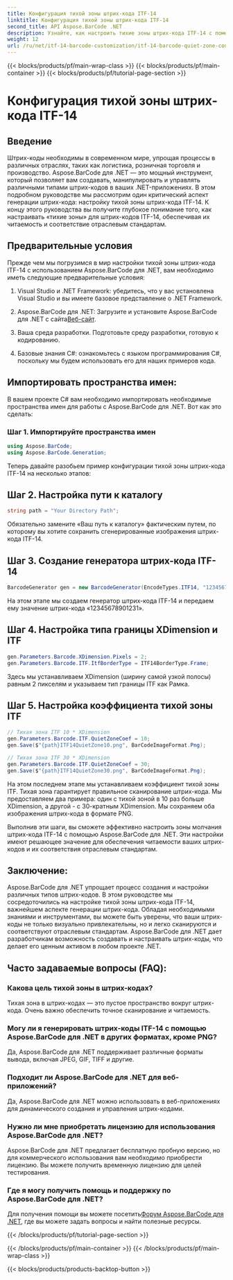 ```yaml
---
title: Конфигурация тихой зоны штрих-кода ITF-14
linktitle: Конфигурация тихой зоны штрих-кода ITF-14
second_title: API Aspose.BarCode .NET
description: Узнайте, как настроить тихие зоны штрих-кода ITF-14 с помощью Aspose.BarCode для .NET. Обеспечьте удобочитаемость и соответствие требованиям без особых усилий.
weight: 12
url: /ru/net/itf-14-barcode-customization/itf-14-barcode-quiet-zone-configuration/
---
```


{{< blocks/products/pf/main-wrap-class >}}
{{< blocks/products/pf/main-container >}}
{{< blocks/products/pf/tutorial-page-section >}}

# Конфигурация тихой зоны штрих-кода ITF-14


## Введение

Штрих-коды необходимы в современном мире, упрощая процессы в различных отраслях, таких как логистика, розничная торговля и производство. Aspose.BarCode для .NET — это мощный инструмент, который позволяет вам создавать, манипулировать и управлять различными типами штрих-кодов в ваших .NET-приложениях. В этом подробном руководстве мы рассмотрим один критический аспект генерации штрих-кода: настройку тихой зоны штрих-кода ITF-14. К концу этого руководства вы получите глубокое понимание того, как настраивать «тихие зоны» для штрих-кодов ITF-14, обеспечивая их читаемость и соответствие отраслевым стандартам.

## Предварительные условия

Прежде чем мы погрузимся в мир настройки тихой зоны штрих-кода ITF-14 с использованием Aspose.BarCode для .NET, вам необходимо иметь следующие предварительные условия:

1. Visual Studio и .NET Framework: убедитесь, что у вас установлена Visual Studio и вы имеете базовое представление о .NET Framework.

2.  Aspose.BarCode для .NET: Загрузите и установите Aspose.BarCode для .NET с сайта[Веб-сайт](https://releases.aspose.com/barcode/net/).

3. Ваша среда разработки. Подготовьте среду разработки, готовую к кодированию.

4. Базовые знания C#: ознакомьтесь с языком программирования C#, поскольку мы будем использовать его для наших примеров кода.

## Импортировать пространства имен:

В вашем проекте C# вам необходимо импортировать необходимые пространства имен для работы с Aspose.BarCode для .NET. Вот как это сделать:

### Шаг 1. Импортируйте пространства имен

```csharp
using Aspose.BarCode;
using Aspose.BarCode.Generation;
```

Теперь давайте разобьем пример конфигурации тихой зоны штрих-кода ITF-14 на несколько этапов:

## Шаг 2. Настройка пути к каталогу

```csharp
string path = "Your Directory Path";
```

Обязательно замените «Ваш путь к каталогу» фактическим путем, по которому вы хотите сохранить сгенерированные изображения штрих-кода ITF-14.

## Шаг 3. Создание генератора штрих-кода ITF-14

```csharp
BarcodeGenerator gen = new BarcodeGenerator(EncodeTypes.ITF14, "12345678901231");
```

На этом этапе мы создаем генератор штрих-кода ITF-14 и передаем ему значение штрих-кода «12345678901231».

## Шаг 4. Настройка типа границы XDimension и ITF

```csharp
gen.Parameters.Barcode.XDimension.Pixels = 2;
gen.Parameters.Barcode.ITF.ItfBorderType = ITF14BorderType.Frame;
```

Здесь мы устанавливаем XDimension (ширину самой узкой полосы) равным 2 пикселям и указываем тип границы ITF как Рамка.

## Шаг 5. Настройка коэффициента тихой зоны ITF

```csharp
// Тихая зона ITF 10 * XDimension
gen.Parameters.Barcode.ITF.QuietZoneCoef = 10;
gen.Save($"{path}ITF14QuietZone10.png", BarCodeImageFormat.Png);

// Тихая зона ITF 30 * XDimension
gen.Parameters.Barcode.ITF.QuietZoneCoef = 30;
gen.Save($"{path}ITF14QuietZone30.png", BarCodeImageFormat.Png);
```

На этом последнем этапе мы устанавливаем коэффициент тихой зоны ITF. Тихая зона гарантирует правильное сканирование штрих-кода. Мы предоставляем два примера: один с тихой зоной в 10 раз больше XDimension, а другой - с 30-кратным XDimension. Мы сохраняем оба изображения штрих-кода в формате PNG.

Выполнив эти шаги, вы сможете эффективно настроить зоны молчания штрих-кода ITF-14 с помощью Aspose.BarCode для .NET. Эти настройки имеют решающее значение для обеспечения читаемости ваших штрих-кодов и их соответствия отраслевым стандартам.

## Заключение:

Aspose.BarCode для .NET упрощает процесс создания и настройки различных типов штрих-кодов. В этом руководстве мы сосредоточились на настройке тихой зоны штрих-кода ITF-14, важнейшем аспекте генерации штрих-кода. Обладая необходимыми знаниями и инструментами, вы можете быть уверены, что ваши штрих-коды не только визуально привлекательны, но и легко сканируются и соответствуют отраслевым стандартам. Aspose.BarCode для .NET дает разработчикам возможность создавать и настраивать штрих-коды, что делает его ценным активом в любом проекте .NET.

## Часто задаваемые вопросы (FAQ):

### Какова цель тихой зоны в штрих-кодах?
Тихая зона в штрих-кодах — это пустое пространство вокруг штрих-кода. Очень важно обеспечить точное сканирование и читаемость.

### Могу ли я генерировать штрих-коды ITF-14 с помощью Aspose.BarCode для .NET в других форматах, кроме PNG?
Да, Aspose.BarCode для .NET поддерживает различные форматы вывода, включая JPEG, GIF, TIFF и другие.

### Подходит ли Aspose.BarCode для .NET для веб-приложений?
Да, Aspose.BarCode для .NET можно использовать в веб-приложениях для динамического создания и управления штрих-кодами.

### Нужно ли мне приобретать лицензию для использования Aspose.BarCode для .NET?
Aspose.BarCode для .NET предлагает бесплатную пробную версию, но для коммерческого использования вам необходимо приобрести лицензию. Вы можете получить временную лицензию для целей тестирования.

### Где я могу получить помощь и поддержку по Aspose.BarCode для .NET?
 Для получения помощи вы можете посетить[Форум Aspose.BarCode для .NET](https://forum.aspose.com/c/barcode/13), где вы можете задать вопросы и найти полезные ресурсы.


{{< /blocks/products/pf/tutorial-page-section >}}

{{< /blocks/products/pf/main-container >}}
{{< /blocks/products/pf/main-wrap-class >}}

{{< blocks/products/products-backtop-button >}}
